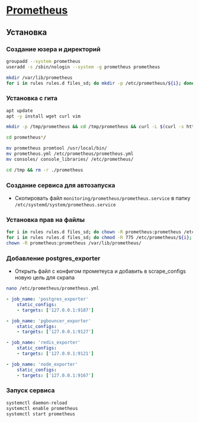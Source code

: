 # [Prometheus](https://github.com/prometheus/prometheus)

## Установка

### Создание юзера и директорий

```bash
groupadd --system prometheus
useradd -s /sbin/nologin --system -g prometheus prometheus
```

```bash
mkdir /var/lib/prometheus
for i in rules rules.d files_sd; do mkdir -p /etc/prometheus/${i}; done
```

### Установка с гита

```bash
apt update
apt -y install wget curl vim
```

```bash
mkdir -p /tmp/prometheus && cd /tmp/prometheus && curl -L $(curl -s https://api.github.com/repos/prometheus/prometheus/releases/latest | grep browser_download_url | grep linux-amd64 | cut -d '"' -f 4 | head -n 1) | tar xzf - 
```

```bash
cd prometheus*/

mv prometheus promtool /usr/local/bin/
mv prometheus.yml /etc/prometheus/prometheus.yml
mv consoles/ console_libraries/ /etc/prometheus/
```

```bash
cd /tmp && rm -r ./prometheus
```

### Создание сервиса для автозапуска

* Скопировать файл `monitoring/prometheus/prometheus.service` в папку `/etc/systemd/system/prometheus.service`

### Установка прав на файлы

```bash
for i in rules rules.d files_sd; do chown -R prometheus:prometheus /etc/prometheus/${i}; done
for i in rules rules.d files_sd; do chmod -R 775 /etc/prometheus/${i}; done
chown -R prometheus:prometheus /var/lib/prometheus/
```

### Добавление postgres_exporter

* Открыть файл с конфигом прометеуса и добавить в scrape_configs новую цель для скрапа

```bash
nano /etc/prometheus/prometheus.yml
```

```yml
- job_name: 'postgres_exporter'
    static_configs:
    - targets: ['127.0.0.1:9187']

- job_name: 'pgbouncer_exporter'
    static_configs:
    - targets: ['127.0.0.1:9127']

- job_name: 'redis_exporter'
    static_configs:
    - targets: ['127.0.0.1:9121']

- job_name: 'node_exporter'
    static_configs:
    - targets: ['127.0.0.1:9167']
```

### Запуск сервиса

```bash
systemctl daemon-reload
systemctl enable prometheus
systemctl start prometheus
```
